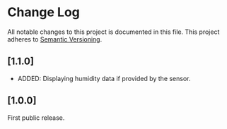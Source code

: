 # Change Log

All notable changes to this project is documented in this file.
This project adheres to [Semantic Versioning](http://semver.org/).

## [1.1.0]

- ADDED: Displaying humidity data if provided by the sensor.

## [1.0.0]

First public release.

